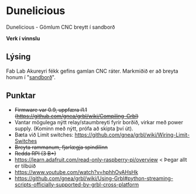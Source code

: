 # Dunelicious
Dunelicious - Gömlum CNC breytt í sandborð

**Verk í vinnslu**

## Lýsing

Fab Lab Akureyri fékk gefins gamlan CNC ráter. Markmiðið er að breyta honum í "[sandborð](https://www.youtube.com/watch?v=D8uCUroAHD4)".

## Punktar

- ~~Firmware var 0.9, uppfæra í1.1 (https://github.com/gnea/grbl/wiki/Compiling-Grbl)~~
- Vantar mögulega nýtt relay/staumbreyti fyrir borðið, virkar með power supply. (Kominn með nýtt, prófa að skipta því út).
- Bæta við Limit switches: https://github.com/gnea/grbl/wiki/Wiring-Limit-Switches
- ~~Breyta rammanum, fjarlægja spindilinn~~
- ~~Redda RPI (3 B+)~~
- https://learn.adafruit.com/read-only-raspberry-pi/overview < Þegar allt er tilbúið
- https://www.youtube.com/watch?v=hphhOyAHsHk
- https://github.com/gnea/grbl/wiki/Using-Grbl#python-streaming-scripts-officially-supported-by-grbl-cross-platform
